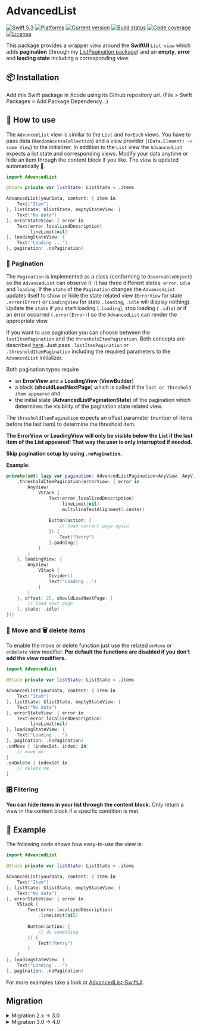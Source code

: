 # AdvancedList

[![Swift 5.3](https://img.shields.io/badge/swift-5.3-green.svg?longCache=true&style=flat-square)](https://developer.apple.com/swift)
[![Platforms](https://img.shields.io/badge/platform-iOS%20%7C%20macOS%20%7C%20tvOS-lightgrey.svg?longCache=true&style=flat-square)](https://www.apple.com)
[![Current version](https://img.shields.io/github/v/tag/crelies/AdvancedList?longCache=true&style=flat-square)](https://github.com/crelies/AdvancedList)
[![Build status](https://travis-ci.com/crelies/AdvancedList.svg?token=THnaziKxRFFz1nKcsPgz&branch=dev)](https://travis-ci.com/crelies/AdvancedList)
[![Code coverage](https://codecov.io/gh/crelies/AdvancedList/branch/dev/graph/badge.svg?token=DhJyoUKNPM)](https://codecov.io/gh/crelies/AdvancedList)
[![License](https://img.shields.io/badge/license-MIT-lightgrey.svg?longCache=true&style=flat-square)](https://en.wikipedia.org/wiki/MIT_License)

This package provides a wrapper view around the **SwiftUI** `List view` which adds **pagination** (through my [ListPagination package](https://github.com/crelies/ListPagination)) and an **empty**, **error** and **loading state** including a corresponding view.

## 📦 Installation

Add this Swift package in Xcode using its Github repository url. (File > Swift Packages > Add Package Dependency...)

## 🚀 How to use

The `AdvancedList` view is similar to the `List` and `ForEach` views. You have to pass data (`RandomAccessCollection`) and a view provider (`(Data.Element) -> some View`) to the initializer. In addition to the `List` view the `AdvancedList` expects a list state and corresponding views.
Modify your data anytime or hide an item through the content block if you like. The view is updated automatically 🎉.

```swift
import AdvancedList

@State private var listState: ListState = .items

AdvancedList(yourData, content: { item in
    Text("Item")
}, listState: $listState, emptyStateView: {
    Text("No data")
}, errorStateView: { error in
    Text(error.localizedDescription)
        .lineLimit(nil)
}, loadingStateView: {
    Text("Loading ...")
}, pagination: .noPagination)
```

### 📄 Pagination

The `Pagination` is implemented as a class (conforming to `ObservableObject`) so the `AdvancedList` can observe it.
It has three different states: `error`, `idle` and `loading`. If the `state` of the `Pagination` changes the `AdvancedList` updates itself to show or hide the state related view (`ErrorView` for state `.error(Error)` or `LoadingView` for state `.loading`, `.idle` will display nothing). Update the `state` if you start loading (`.loading`), stop loading ( `.idle`) or if an error occurred (`.error(Error)`) so the `AdvancedList` can render the appropriate view.

If you want to use pagination you can choose between the `lastItemPagination` and the `thresholdItemPagination`. Both concepts are described [here](https://github.com/crelies/ListPagination). Just pass `.lastItemPagination` or `.thresholdItemPagination` including the required parameters to the `AdvancedList` initializer.

Both pagination types require

- an **ErrorView** and a **LoadingView** (**ViewBuilder**)
- a block (**shouldLoadNextPage**) which is called if the `last or threshold item appeared` and
- the initial state (**AdvancedListPaginationState**) of the pagination which determines the visibility of the pagination state related view.

The `thresholdItemPagination` expects an offset parameter (number of items before the last item) to determine the threshold item.

**The ErrorView or LoadingView will only be visible below the List if the last item of the List appeared! That way the user is only interrupted if needed.**

**Skip pagination setup by using `.noPagination`.**

**Example:**

```swift
private(set) lazy var pagination: AdvancedListPagination<AnyView, AnyView> = {
    .thresholdItemPagination(errorView: { error in
        AnyView(
            VStack {
                Text(error.localizedDescription)
                    .lineLimit(nil)
                    .multilineTextAlignment(.center)
                
                Button(action: {
                    // load current page again
                }) {
                    Text("Retry")
                }.padding()
            }
        )
    }, loadingView: {
        AnyView(
            VStack {
                Divider()
                Text("Loading...")
            }
        )
    }, offset: 25, shouldLoadNextPage: {
        // load next page
    }, state: .idle)
}()
```

### 📁 Move and 🗑️ delete items

To enable the move or delete function just use the related `onMove` or `onDelete` view modifier.
**Per default the functions are disabled if you don't add the view modifiers.**

```swift
import AdvancedList

@State private var listState: ListState = .items

AdvancedList(yourData, content: { item in
    Text("Item")
}, listState: $listState, emptyStateView: {
    Text("No data")
}, errorStateView: { error in
    Text(error.localizedDescription)
        .lineLimit(nil)
}, loadingStateView: {
    Text("Loading ...")
}, pagination: .noPagination)
.onMove { (indexSet, index) in
    // move me
}
.onDelete { indexSet in
    // delete me
}
```

### 🎛️ Filtering

**You can hide items in your list through the content block.** Only return a view in the content block if a specific condition is met.

## 🎁 Example

The following code shows how easy-to-use the view is:

```swift
import AdvancedList

@State private var listState: ListState = .items

AdvancedList(yourData, content: { item in
    Text("Item")
}, listState: $listState, emptyStateView: {
    Text("No data")
}, errorStateView: { error in
    VStack {
        Text(error.localizedDescription)
            .lineLimit(nil)
        
        Button(action: {
            // do something
        }) {
            Text("Retry")
        }
    }
}, loadingStateView: {
    Text("Loading ...")
}, pagination: .noPagination)
```

For more examples take a look at [AdvancedList-SwiftUI](https://github.com/crelies/AdvancedList-SwiftUI).

## Migration

<details>
<summary>Migration 2.x -> 3.0</summary>

The `AdvancedList` was dramatically simplified and is now more like the `List` and `ForEach` SwiftUI views.

1. Delete your list service instances and directly **pass your data to the list initializer**
2. Create your views through a content block (**initializer parameter**) instead of conforming your items to `View` directly (removed type erased wrapper `AnyListItem`)
3. Pass a list state binding to the initializer (**before:** the `ListService` managed the list state)
4. **Move and delete:** Instead of setting `AdvancedListActions` on your list service just pass a `onMoveAction` and/or `onDeleteAction` block to the initializer

**Before:**

```swift
import AdvancedList

let listService = ListService()
listService.supportedListActions = .moveAndDelete(onMove: { (indexSet, index) in
    // please move me
}, onDelete: { indexSet in
    // please delete me
})
listService.listState = .loading

AdvancedList(listService: listService, emptyStateView: {
    Text("No data")
}, errorStateView: { error in
    VStack {
        Text(error.localizedDescription)
            .lineLimit(nil)
        
        Button(action: {
            // do something
        }) {
            Text("Retry")
        }
    }
}, loadingStateView: {
    Text("Loading ...")
}, pagination: .noPagination)

listService.listState = .loading
// fetch your items ...
listService.appendItems(yourItems)
listService.listState = .items
```

**After:**

```swift
import AdvancedList

@State private var listState: ListState = .items

AdvancedList(yourData, content: { item in
    Text("Item")
}, listState: $listState, onMoveAction: { (indexSet, index) in
    // move me
}, onDeleteAction: { indexSet in
    // delete me
}, emptyStateView: {
    Text("No data")
}, errorStateView: { error in
    VStack {
        Text(error.localizedDescription)
            .lineLimit(nil)
        
        Button(action: {
            // do something
        }) {
            Text("Retry")
        }
    }
}, loadingStateView: {
    Text("Loading ...")
}, pagination: .noPagination)
```
</details>

<details>
<summary>Migration 3.0 -> 4.0</summary>

Thanks to a hint from @SpectralDragon I could refactor the `onMove` and `onDelete` functionality to view modifiers.

**Before:**

```swift
import AdvancedList

@State private var listState: ListState = .items

AdvancedList(yourData, content: { item in
    Text("Item")
}, listState: $listState, onMoveAction: { (indexSet, index) in
    // move me
}, onDeleteAction: { indexSet in
    // delete me
}, emptyStateView: {
    Text("No data")
}, errorStateView: { error in
    VStack {
        Text(error.localizedDescription)
            .lineLimit(nil)
        
        Button(action: {
            // do something
        }) {
            Text("Retry")
        }
    }
}, loadingStateView: {
    Text("Loading ...")
}, pagination: .noPagination)
```

**After:**

```swift
import AdvancedList

@State private var listState: ListState = .items

AdvancedList(yourData, content: { item in
    Text("Item")
}, listState: $listState, emptyStateView: {
    Text("No data")
}, errorStateView: { error in
    VStack {
        Text(error.localizedDescription)
            .lineLimit(nil)
        
        Button(action: {
            // do something
        }) {
            Text("Retry")
        }
    }
}, loadingStateView: {
    Text("Loading ...")
}, pagination: .noPagination)
.onMove { (indexSet, index) in
    // move me
}
.onDelete { indexSet in
    // delete me
}
```
</details>
